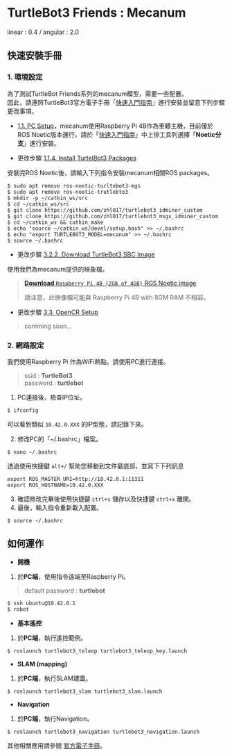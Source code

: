 # TurtleBot3 Friends : Mecanum  
linear : 0.4 / angular : 2.0

## 快速安裝手冊

### 1. 環境設定
為了測試TurtleBot Friends系列的mecanum模型，需要一些配置。  
因此，請遵照TurtleBot3官方電子手冊「[快速入門指南](https://emanual.robotis.com/docs/en/platform/turtlebot3/quick-start/)」進行安裝並留意下列步驟更改事項。

- [1.1. PC Setup](https://emanual.robotis.com/docs/en/platform/turtlebot3/quick-start/#pc-setup)，mecanum使用Raspberry Pi 4B作為車體主機，目前僅於ROS Noetic版本運行，請於「[快速入門指南](https://emanual.robotis.com/docs/en/platform/turtlebot3/quick-start/)」中上排工具列選擇「**Noetic分支**」進行安裝。

- 更改步驟 [1.1.4. Install TurtelBot3 Packages](https://emanual.robotis.com/docs/en/platform/turtlebot3/quick-start/#install-turtlebot3-packages)

安裝完ROS Noetic後，請輸入下列指令安裝mecanum相關ROS packages。
```code
$ sudo apt remove ros-noetic-turltebot3-mgs
$ sudo apt remove ros-noetic-trutlebto3
$ mkdir -p ~/catkin_ws/src
$ cd ~/catkin_ws/src
$ git clone https://github.com/zhl017/turtlebot3_idminer_custom
$ git clone https://github.com/zhl017/turtlebot3_msgs_idminer_custom
$ cd ~/catkin_ws && catkin_make
$ echo "source ~/catkin_ws/devel/setup.bash" >> ~/.bashrc
$ echo "export TURTLEBOT3_MODEL=mecanum" >> ~/.bashrc
$ source ~/.bashrc
```

- 更改步驟 [3.2.2. Download TurtleBot3 SBC Image](https://emanual.robotis.com/docs/en/platform/turtlebot3/sbc_setup/#download-turtlebot3-sbc-image-2)

使用我們為mecanum提供的映象檔。
> [**Download** `Raspberry Pi 4B (2GB of 4GB)` ROS Noetic image](https://mega.nz/file/UIVHSRAQ#6_NMDIB5F_Q3auEe8o50p8UnbW1L5KX9ikzbhf7vYwE)  
>   
> 請注意，此映像檔可能與 Raspberry Pi 4B with 8GM RAM 不相容。

- 更改步驟 [3.3. OpenCR Setup](https://emanual.robotis.com/docs/en/platform/turtlebot3/opencr_setup/)

> comming soon...

### 2. 網路設定

我們使用Raspberry Pi 作為WiFi熱點。請使用PC進行連接。
> ssid : **TurtleBot3**  
> password : **turtlebot**

1. PC連接後，檢查IP位址。
```
$ ifconfig
```
可以看到類似 ```10.42.0.XXX``` 的IP型態，請記錄下來。

2. 修改PC的「~/.bashrc」檔案。
```
$ nano ~/.bashrc
```
透過使用快捷鍵 ```alt+/``` 幫助您移動到文件最底部。並寫下下列訊息
```
export ROS_MASTER_URI=http://10.42.0.1:11311
export ROS_HOSTNAME=10.42.0.XXX
```
3. 確認修改完畢後使用快捷鍵 ```ctrl+s``` 儲存以及快捷鍵 ```ctrl+x``` 離開。
4. 最後，輸入指令重新載入配置。
```
$ source ~/.bashrc
```

## 如何運作
- **開機**  
1. 於**PC端**，使用指令遠端至Raspberry Pi。
> default password : **turtlebot**
```
$ ssh ubuntu@10.42.0.1
$ robot
```

- **基本遙控**
1. 於**PC端**，執行遙控範例。
```
$ roslaunch turtlebot3_teleop turtlebot3_teleop_key.launch
```

- **SLAM (mapping)**
1. 於**PC端**，執行SLAM建圖。
```
$ roslaunch turtlebot3_slam turtlebot3_slam.launch
```

- **Navigation**
1. 於**PC端**，執行Navigation。
```
$ roslaunch turtlebot3_navigation turtlebot3_navigation.launch
```
  
其他相關應用請參閱 [官方電子手冊](https://emanual.robotis.com/docs/en/platform/turtlebot3/overview/)。
